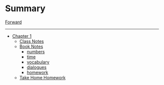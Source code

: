 # Summary

[Forward](./forward.md)

----

- [Chapter 1](./chapter_1.md)
  - [Class Notes]()
  - [Book Notes]()
    - [numbers](./book/chapter_1/numbers.md)
    - [time](./book/chapter_1/time.md)
    - [vocabulary](./book/chapter_1/vocabulary.md)
    - [dialogues]()
    - [homework](./book/book_homework/chapter1.md)
  - [Take Home Homework](./book/chapter_1/take_home_homework.md)
